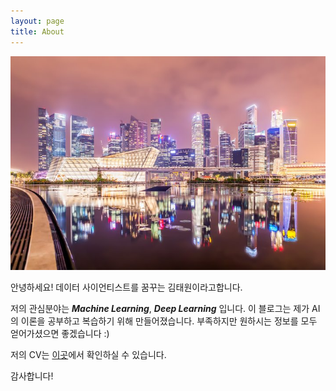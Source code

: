```yaml
---
layout: page
title: About
---
```

![city](./images/city.jpg)

안녕하세요! 데이터 사이언티스트를 꿈꾸는 김태원이라고합니다.

저의 관심분야는 ***Machine Learning***, ***Deep Learning*** 입니다.
이 블로그는 제가 AI의 이론을 공부하고 복습하기 위해 만들어졌습니다.
부족하지만 원하시는 정보를 모두 얻어가셨으면 좋겠습니다 :)

저의 CV는 <a href="http://taewonkimz.github.io/images/CV.pdf">이곳</a>에서 확인하실 수 있습니다.

감사합니다!
